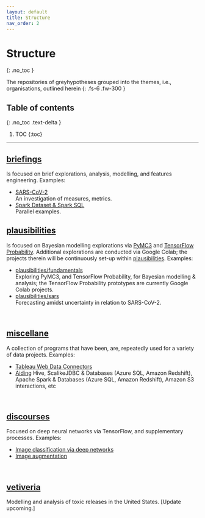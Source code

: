 ```yaml
---
layout: default
title: Structure
nav_order: 2
---
```


# Structure
{: .no_toc }


The repositories of greyhypotheses grouped into the themes, i.e., organisations, outlined herein
{: .fs-6 .fw-300 }

## Table of contents
{: .no_toc .text-delta }

1. TOC
{:toc}

---


## [briefings](https://github.com/briefings)

Is focused on brief explorations, analysis, modelling, and features engineering.  Examples:
<ul style="padding-top:-5px">
  <li style="padding-top:-5px"><a href="https://briefings.github.io/docs/sars-cov-2-trends-and-metrics" target="\_blank">SARS-CoV-2</a>
    <br>An investigation of measures, metrics.</li>
  <li><a href="https://briefings.github.io/docs/spark-dataset-and-spark-sql">Spark Dataset & Spark SQL</a><br>Parallel examples.</li>
</ul>



## [plausibilities](https://github.com/plausibilities)

Is focused on Bayesian modelling explorations via <a href="https://docs.pymc.io" target="\_blank">PyMC3</a> and <a href="https://www.tensorflow.org/probability/">TensorFlow Probability</a>.  Additional explorations are conducted via Google Colab; the projects therein will be continuously set-up within <a href="https://github.com/plausibilities" target="\_blank">plausibilities</a>.  Examples:
<ul>
  <li><a href="https://github.com/plausibilities/fundamentals" target="\_blank">plausibilities/fundamentals</a>
    <br/>Exploring PyMC3, and TensorFlow Probability, for Bayesian modelling & analysis; the TensorFlow
    Probability prototypes are currently Google Colab projects.</li>
  <li><a href="https://github.com/plausibilities/sars" target="\_blank">plausibilities/sars</a>
    <br/>Forecasting amidst uncertainty in relation to SARS-CoV-2.</li>
</ul>

<br>

## [miscellane](https://github.com/miscellane)

A collection of programs that have been, are, repeatedly used for a variety of data projects.  Examples:
<ul>
  <li><a href="http://miscellane.github.io/connectors" target="\_blank">Tableau Web Data Connectors</a></li>
  <li><a href="https://github.com/miscellane/infrastructure" target="\_blank">Aiding</a>
    Hive, ScalikeJDBC & Databases (Azure SQL, Amazon Redshift), Apache Spark & Databases (Azure SQL, Amazon Redshift),
    Amazon S3 interactions, etc</li>
</ul>

<br>

## [discourses](https://github.com/discourses)

Focused on deep neural networks via TensorFlow, and supplementary processes.  Examples:
<ul>
  <li><a href="https://github.com/discourses/derma" target="\_blank">Image classification via deep
    networks</a></li>
  <li><a href="https://github.com/discourses/augmentation" target="\_blank">Image augmentation</a></li>
</ul>

<br/>


## [vetiveria](https://github.com/vetiveria)

Modelling and analysis of toxic releases in the United States.  [Update upcoming.]
